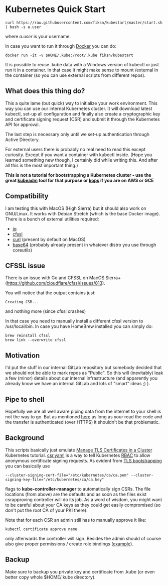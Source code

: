 # Kubernetes Quick Start

```
curl https://raw.githubusercontent.com/fiksn/kubestart/master/start.sh | bash -s a.user
```
where *a.user* is your username.

In case you want to run it through [Docker](https://www.docker.com/) you can do:

```
docker run -it -v $HOME/.kube:/root/.kube fiksn/kubestart
```

It is possible to reuse .kube data with a Windows version of kubectl or just run it in a container. In that case it might make sense
to mount /external in the container (so you can use external scripts from different repos).

## What does this thing do?

This a quite lame (but quick) way to initialize your work environment. This way you can use our internal Kubernetes cluster. It will download latest kubectl, set-up all configuration and
finally also create a cryptographic key and certificate signing request (CSR) and submit it through the Kubernetes API for approval.

The last step is necessary only until we set-up authentication through Active Directory. 

For external users there is probably no real need to read this except curiosity. Except if you want a container with kubectl inside. (Hope you learned something new though, I certainly did while writing this. And after all this is the most important thing.)

**This is not a tutorial for bootstrapping a Kubernetes cluster - use the great [kubeadm](https://kubernetes.io/docs/setup/independent/create-cluster-kubeadm/) tool for that purpose or [kops](https://github.com/kubernetes/kops) if you are on AWS or GCE**

## Compatibility

I am testing this with MacOS (High Sierra) but it should also work on GNU/Linux. It works with Debian Stretch (which is the base Docker image).
There is a bunch of external utilities required: 
* [jq](https://stedolan.github.io/jq/)
* [cfssl](https://www.cfssl.org/)
* [curl](https://curl.haxx.se/) (present by default on MacOS)
* [base64](https://linux.die.net/man/1/base64) (probably already present in whatever distro you use through coreutils)

## CFSSL issue

There is an issue with Go and CFSSL on MacOS Sierra+ (https://github.com/cloudflare/cfssl/issues/813).

You will notice that the output contains just:

```
Creating CSR...
```

and nothing more (since cfssl crashes)

In that case you need to manually install a different cfssl version to /usr/local/bin. In case you have HomeBrew installed you can simply do:

```
brew reinstall cfssl
brew link --overwrite cfssl
```

## Motivation

I'd put the stuff in our internal GitLab repository but somebody decided that we should not be able to mark repos as "Public".
So this will (inevitably) leak a few (minor) details about our internal infrastructure (and apparently you already know we have an internal GitLab and lots of "smart" ideas ;) ).

## Pipe to shell

Hopefully we are all well aware piping data from the internet to your shell is not the way to go. But as mentioned [here](https://medium.com/@ewindisch/curl-bash-a-victimless-crime-d6676eb607c9) 
as long as your read the code and the transfer is authenticated (over HTTPS) it shouldn't be that problematic.

## Background
This scripts basically just emulate [Manage TLS Certificates in a Cluster](https://kubernetes.io/docs/tasks/tls/managing-tls-in-a-cluster/) Kubernetes tutorial.
[csr.yaml](./csr.yaml) is a way to tell Kubernetes [RBAC](https://kubernetes.io/docs/admin/authorization/rbac/) to allow anonymous certificate signing requests. As evident from [TLS bootstrapping](https://kubernetes.io/docs/admin/kubelet-tls-bootstrapping/) you can basically use 

```
--cluster-signing-cert-file="/etc/kubernetes/ca/ca.pem" --cluster-signing-key-file="/etc/kubernetes/ca/ca.key" 
```

flags to **kube-controller-manager** to automatically sign CSRs. The file locations (from above) are the defaults and as soon as the files exist csrapproving controller will do its job. As a word of wisdom, you might want to be careful about your CA keys as they could get easily compromised (so don't put the root CA of your PKI there).

Note that for each CSR an admin still has to manually approve it like:

```
kubectl certificate approve name
```

only afterwards the controller will sign. Besides the admin should of course also give proper permissions / create role bindings ([example](./binding.yaml)).

## Backup

Make sure to backup you private key and certificate from .kube (or even better copy whole $HOME/.kube directory).
